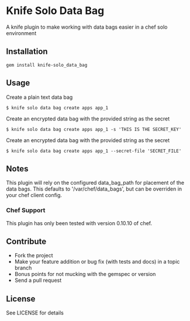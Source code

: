 # Knife Solo Data Bag
A knife plugin to make working with data bags easier in a chef solo environment

## Installation

    gem install knife-solo_data_bag

## Usage

Create a plain text data bag

    $ knife solo data bag create apps app_1

Create an encrypted data bag with the provided string as the secret

    $ knife solo data bag create apps app_1 -s 'THIS IS THE SECRET_KEY'

Create an encrypted data bag with the provided string as the secret

    $ knife solo data bag create apps app_1 --secret-file 'SECRET_FILE'

## Notes
This plugin will rely on the configured data_bag_path for placement of the data
bags.  This defaults to '/var/chef/data_bags', but can be overriden in your chef
client config.

### Chef Support
This plugin has only been tested with version 0.10.10 of chef.

## Contribute
* Fork the project
* Make your feature addition or bug fix (with tests and docs) in a topic branch
* Bonus points for not mucking with the gemspec or version
* Send a pull request

## License
See LICENSE for details
